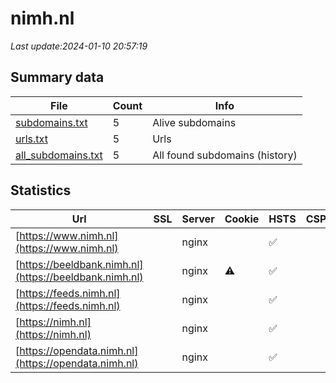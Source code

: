 # nimh.nl
*Last update:2024-01-10 20:57:19*
## Summary data
| File       | Count | Info |
|------------|-------|------|
|[subdomains.txt](/data/nimh/subdomains.txt)|5|Alive subdomains|
|[urls.txt](/data/nimh/urls.txt)|5|Urls|
|[all_subdomains.txt](/data/nimh/all_subdomains.txt)|5|All found subdomains (history)|
## Statistics
| Url | SSL | Server | Cookie | HSTS | CSP | XFO | XXP | RP | Tech |
|------------|-------|------|------|------|------|------|------|------|------|
|[https://www.nimh.nl](https://www.nimh.nl)| |nginx| |:white_check_mark: | |:warning: |:white_check_mark: | |:white_check_mark: | |:white_check_mark: | |Bloomreach HSTS Ngin...| |
|[https://beeldbank.nimh.nl](https://beeldbank.nimh.nl)| |nginx|:warning: |:white_check_mark: | | |:white_check_mark: | |:white_check_mark: | |:white_check_mark: | |HSTS Joomla Nginx PH...| |
|[https://feeds.nimh.nl](https://feeds.nimh.nl)| |nginx| |:white_check_mark: | | |:white_check_mark: | |:white_check_mark: | |:white_check_mark: | |HSTS Nginx| |
|[https://nimh.nl](https://nimh.nl)| |nginx| |:white_check_mark: | |:warning: |:white_check_mark: | |:white_check_mark: | |:white_check_mark: | |HSTS Nginx| |
|[https://opendata.nimh.nl](https://opendata.nimh.nl)| |nginx| |:white_check_mark: | | |:white_check_mark: | |:white_check_mark: | |:white_check_mark: | |HSTS Nginx| |